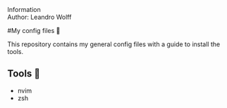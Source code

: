 <detils>
<summary>
Information
</summary>
Author: Leandro Wolff
</details>

#My config files :scroll:

This repository contains my general config files with a guide to install the tools.

## Tools :wrench:

- nvim
- zsh

